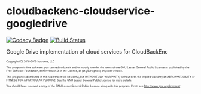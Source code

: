 # cloudbackenc-cloudservice-googledrive

[![Codacy Badge](https://api.codacy.com/project/badge/Grade/ead0c3454d3048389d415a1b95664315)](https://www.codacy.com/app/irotsoma/cloudbackenc-cloudservice-googledrive?utm_source=github.com&amp;utm_medium=referral&amp;utm_content=irotsoma/cloudbackenc-cloudservice-googledrive&amp;utm_campaign=Badge_Grade)
[![Build Status](https://travis-ci.com/irotsoma/cloudbackenc-cloudservice-googledrive.svg?branch=master)](https://travis-ci.com/irotsoma/cloudbackenc-cloudservice-googledrive)


Google Drive implementation of cloud services for CloudBackEnc

<span style="font-size: .5em;">
Copyright (C) 2016-2019  Irotsoma, LLC

This program is free software: you can redistribute it and/or modify
it under the terms of the GNU Lesser General Public License as published by
the Free Software Foundation, either version 3 of the License, or
(at your option) any later version.

This program is distributed in the hope that it will be useful,
but WITHOUT ANY WARRANTY; without even the implied warranty of
MERCHANTABILITY or FITNESS FOR A PARTICULAR PURPOSE.  See the
GNU Lesser General Public License for more details.

You should have received a copy of the GNU Lesser General Public License
along with this program.  If not, see <http://www.gnu.org/licenses/> 
</span>
